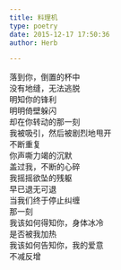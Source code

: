 ```yaml
---  
title: 料理机  
type: poetry  
date: 2015-12-17 17:50:36  
author: Herb  

---  
```

落到你，倒置的杯中  
没有地缝，无法逃脱  
明知你的锋利  
明明倚壁躲闪  
却在你转动的那一刻  
我被吸引，然后被剧烈地甩开  
不断重复  
你声嘶力竭的沉默  
盖过我，不断的心碎  
我摇摇欲坠的残躯  
早已退无可退  
当我们终于停止纠缠  
那一刻  
我该如何得知你，身体冰冷  
是否被我加热  
我该如何告知你，我的爱意  
不减反增